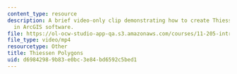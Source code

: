```yaml
---
content_type: resource
description: A brief video-only clip demonstrating how to create Thiessen polygons
  in ArcGIS software.
file: https://ol-ocw-studio-app-qa.s3.amazonaws.com/courses/11-205-introduction-to-spatial-analysis-fall-2019/d69842989b83e0bc3e84bd6592c5bed1_MIT11_205F19_thiessen_polygons.mp4
file_type: video/mp4
resourcetype: Other
title: Thiessen Polygons
uid: d6984298-9b83-e0bc-3e84-bd6592c5bed1
---
```

